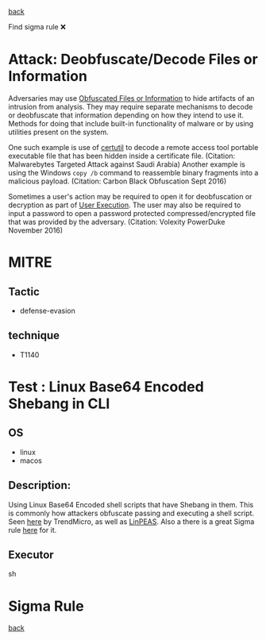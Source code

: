 
[back](../index.md)

Find sigma rule :x: 

# Attack: Deobfuscate/Decode Files or Information 

Adversaries may use [Obfuscated Files or Information](https://attack.mitre.org/techniques/T1027) to hide artifacts of an intrusion from analysis. They may require separate mechanisms to decode or deobfuscate that information depending on how they intend to use it. Methods for doing that include built-in functionality of malware or by using utilities present on the system.

One such example is use of [certutil](https://attack.mitre.org/software/S0160) to decode a remote access tool portable executable file that has been hidden inside a certificate file. (Citation: Malwarebytes Targeted Attack against Saudi Arabia) Another example is using the Windows <code>copy /b</code> command to reassemble binary fragments into a malicious payload. (Citation: Carbon Black Obfuscation Sept 2016)

Sometimes a user's action may be required to open it for deobfuscation or decryption as part of [User Execution](https://attack.mitre.org/techniques/T1204). The user may also be required to input a password to open a password protected compressed/encrypted file that was provided by the adversary. (Citation: Volexity PowerDuke November 2016)

# MITRE
## Tactic
  - defense-evasion


## technique
  - T1140


# Test : Linux Base64 Encoded Shebang in CLI
## OS
  - linux
  - macos


## Description:
Using Linux Base64 Encoded shell scripts that have Shebang in them. This is commonly how attackers obfuscate passing and executing a shell script. Seen [here](https://www.trendmicro.com/pl_pl/research/20/i/the-evolution-of-malicious-shell-scripts.html) by TrendMicro, as well as [LinPEAS](https://github.com/carlospolop/PEASS-ng/tree/master/linPEAS). Also a there is a great Sigma rule [here](https://github.com/SigmaHQ/sigma/blob/master/rules/linux/process_creation/proc_creation_lnx_base64_shebang_cli.yml) for it. 


## Executor
sh

# Sigma Rule


[back](../index.md)
